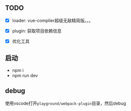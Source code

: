 

## TODO
* [x] loader: vue-complier超级无敌精简版。。。
* [x] plugin: 获取项目依赖信息
* [x] 优化工具


## 启动
* npm i
* npm run dev

## debug
使用vscode打开`playground/webpack-plugin`目录，然后debug
